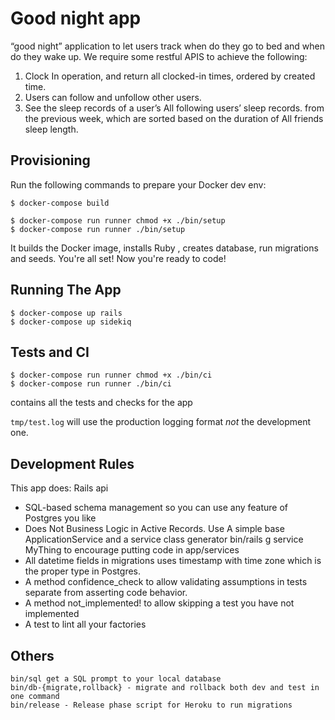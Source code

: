 # Good night app

“good night” application to let users track when do they go to bed and when do they wake up.
We require some restful APIS to achieve the following:
1. Clock In operation, and return all clocked-in times, ordered by created time.
2. Users can follow and unfollow other users.
3. See the sleep records of a user’s All following users’ sleep records. from the previous week, which are sorted based on the duration of All friends sleep length.

## Provisioning

Run the following commands to prepare your Docker dev env:
```
$ docker-compose build

$ docker-compose run runner chmod +x ./bin/setup
$ docker-compose run runner ./bin/setup
```
It builds the Docker image, installs Ruby , creates database, run migrations and seeds.
You're all set! Now you're ready to code!

## Running The App
```
$ docker-compose up rails
$ docker-compose up sidekiq
```
## Tests and CI
```
$ docker-compose run runner chmod +x ./bin/ci
$ docker-compose run runner ./bin/ci
```
contains all the tests and checks for the app

`tmp/test.log` will use the production logging format
    *not* the development one.

## Development Rules

This app does: Rails api
* SQL-based schema management so you can use any feature of Postgres you like
* Does Not Business Logic in Active Records. Use A simple base ApplicationService and a service class generator bin/rails g service MyThing to encourage putting code in app/services
* All datetime fields in migrations uses timestamp with time zone which is the proper type in Postgres.
* A method confidence_check to allow validating assumptions in tests separate from asserting code behavior.
* A method not_implemented! to allow skipping a test you have not implemented
* A test to lint all your factories

## Others
```
bin/sql get a SQL prompt to your local database
bin/db-{migrate,rollback} - migrate and rollback both dev and test in one command
bin/release - Release phase script for Heroku to run migrations
```
